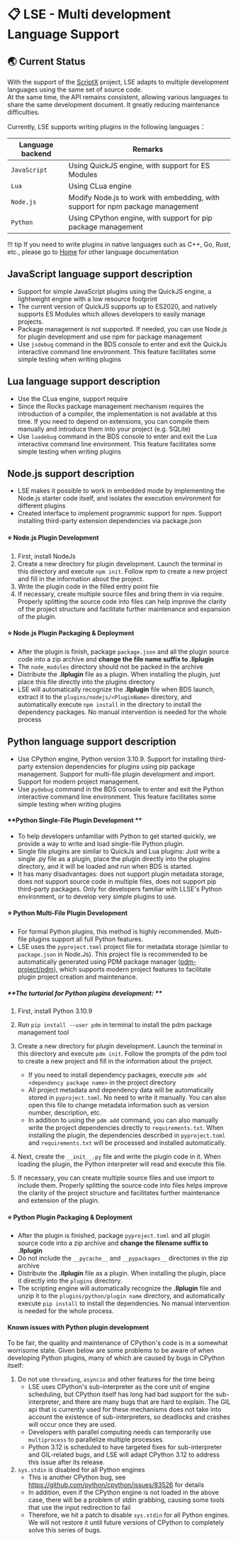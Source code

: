 # 📋 LSE - Multi development Language Support

## 🌏 Current Status

With the support of the [ScriptX](https://github.com/Tencent/ScriptX) project, LSE adapts to multiple development languages using the same set of source code.    
At the same time, the API remains consistent, allowing various languages to share the same development document. It greatly reducing maintenance difficulties.

Currently, LSE supports writing plugins in the following languages：

| Language backend | Remarks                                                                        |
| ---------------- | ------------------------------------------------------------------------------ |
| `JavaScript`     | Using QuickJS engine, with support for ES Modules                              |
| `Lua`            | Using CLua engine                                                              |
| `Node.js`        | Modify Node.js to work with embedding, with support for npm package management |
| `Python`         | Using CPython engine, with support for pip package management                  |

!!! tip
    If you need to write plugins in native languages such as C++, Go, Rust, etc., please go to [Home](https://levilamina.liteldev.com) for other language documentation

## JavaScript language support description

- Support for simple JavaScript plugins using the QuickJS engine, a lightweight engine with a low resource footprint
- The current version of QuickJS supports up to ES2020, and natively supports ES Modules which allows developers to easily manage projects.
- Package management is not supported. If needed, you can use Node.js for plugin development and use npm for package management
- Use `jsdebug` command in the BDS console to enter and exit the QuickJs interactive command line environment. This feature facilitates some simple testing when writing plugins



## Lua language support description

- Use the CLua engine, support require
- Since the Rocks package management mechanism requires the introduction of a compiler, the implementation is not available at this time. If you need to depend on extensions, you can compile them manually and introduce them into your project (e.g. SQLite)
- Use `luadebug` command in the BDS console to enter and exit the Lua interactive command line environment. This feature facilitates some simple testing when writing plugins



## Node.js support description

- LSE makes it possible to work in embedded mode by implementing the Node.js starter code itself, and isolates the execution environment for different plugins
- Created interface to implement programmic support for npm. Support installing third-party extension dependencies via package.json

#### ⭐ **Node.js Plugin Development**

1. First, install NodeJs
2. Create a new directory for plugin development. Launch the terminal in this directory and execute `npm init`. Follow npm to create a new project and fill in the information about the project.
3. Write the plugin code in the filled entry point file
4. If necessary, create multiple source files and bring them in via require. Properly splitting the source code into files can help improve the clarity of the project structure and facilitate further maintenance and expansion of the plugin.

#### ⭐ **Node.js Plugin Packaging & Deployment**

- After the plugin is finish, package `package.json` and all the plugin source code into a zip archive and **change the file name suffix to .llplugin**
- The `node_modules` directory should not be packed in the archive
- Distribute the **.llplugin** file as a plugin. When installing the plugin, just place this file directly into the plugins directory
- LSE will automatically recognize the **.llplugin** file when BDS launch, extract it to the `plugins/nodejs/<PluginName>` directory, and automatically execute `npm install` in the directory to install the dependency packages. No manual intervention is needed for the whole process



## Python language support description

- Use CPython engine, Python version 3.10.9. Support for installing third-party extension dependencies for plugins using pip package management. Support for multi-file plugin development and import. Support for modern project management.
- Use `pydebug` command in the BDS console to enter and exit the Python interactive command line environment. This feature facilitates some simple testing when writing plugins

#### **Python Single-File Plugin Development **

- To help developers unfamiliar with Python to get started quickly, we provide a way to write and load single-file Python plugin.
- Single file plugins are similar to QuickJs and Lua plugins: Just write a single .py file as a plugin, place the plugin directly into the plugins directory, and it will be loaded and run when BDS is started.
- It has many disadvantages: does not support plugin metadata storage, does not support source code in multiple files, does not support pip third-party packages. Only for developers familiar with LLSE's Python environment, or to develop very simple plugins to use.

#### ⭐ **Python Multi-File Plugin Development**

- For formal Python plugins, this method is highly recommended. Multi-file plugins support all full Python features.
- LSE uses the `pyproject.toml` project file for metadata storage (similar to `package.json` in Node.Js). This project file is recommended to be automatically generated using PDM package manager ([pdm-project/pdm](https://github.com/pdm-project/pdm)), which supports modern project features to facilitate plugin project creation and maintenance.

##### **The turtorial for Python plugins development: **
1. First, install Python 3.10.9
2. Run `pip install --user pdm` in terminal to install the pdm package management tool
3. Create a new directory for plugin development. Launch the terminal in this directory and execute `pdm init`. Follow the prompts of the pdm tool to create a new project and fill in the information about the project.
   - If you need to install dependency packages, execute `pdm add <dependency package name>` in the project directory
   - All project metadata and dependency data will be automatically stored in `pyproject.toml`. No need to write it manually. You can also open this file to change metadata information such as version number, description, etc.
   - In addition to using the `pdm add` command, you can also manually write the project dependencies directly to `requirements.txt`. When installing the plugin, the dependencies described in `pyproject.toml` and `requirements.txt` will be processed and installed automatically.

3. Next, create the `__init__.py` file and write the plugin code in it. When loading the plugin, the Python interpreter will read and execute this file.
4. If necessary, you can create multiple source files and use import to include them. Properly splitting the source code into files helps improve the clarity of the project structure and facilitates further maintenance and extension of the plugin.

#### ⭐ **Python Plugin Packaging & Deployment**

- After the plugin is finished, package `pyproject.toml` and all plugin source code into a zip archive and **change the filename suffix to .llplugin**
- Do not include the `__pycache__` and `__pypackages__` directories in the zip archive
- Distribute the **.llplugin** file as a plugin. When installing the plugin, place it directly into the `plugins` directory.
- The scripting engine will automatically recognize the **.llplugin** file and unzip it to the `plugins/python/plugin name` directory, and automatically execute `pip install` to install the dependencies. No manual intervention is needed for the whole process.

#### **Known issues with Python plugin development**

To be fair, the quality and maintenance of CPython's code is in a somewhat worrisome state. Given below are some problems to be aware of when developing Python plugins, many of which are caused by bugs in CPython itself:

1. Do not use `threading`, `asyncio` and other features for the time being
   - LSE uses CPython's sub-interpreter as the core unit of engine scheduling, but CPython itself has long had bad support for the sub-interpreter, and there are many bugs that are hard to explain. The GIL api that is currently used for these mechanisms does not take into account the existence of sub-interpreters, so deadlocks and crashes will occur once they are used.
   - Developers with parallel computing needs can temporarily use `multiprocess` to parallelize multiple processes.
   - Python 3.12 is scheduled to have targeted fixes for sub-interpreter and GIL-related bugs, and LSE will adapt CPython 3.12 to address this issue after its release.
2. `sys.stdin` is disabled for all Python engines
   - This is another CPython bug, see https://github.com/python/cpython/issues/83526 for details
   - In addition, even if the CPython engine is not loaded in the above case, there will be a problem of stdin grabbing, causing some tools that use the input redirection to fail
   - Therefore, we hit a patch to disable `sys.stdin` for all Python engines. We will not restore it until future versions of CPython to completely solve this series of bugs.
